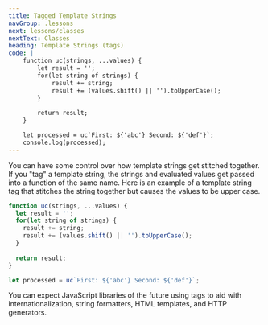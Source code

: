 ```yaml
---
title: Tagged Template Strings
navGroup: .lessons
next: lessons/classes
nextText: Classes
heading: Template Strings (tags)
code: |
    function uc(strings, ...values) {
        let result = '';
        for(let string of strings) {
            result += string;
            result += (values.shift() || '').toUpperCase();
        }
  
        return result;
    }

    let processed = uc`First: ${'abc'} Second: ${'def'}`;
    console.log(processed);
---
```


You can have some control over how template strings get stitched together.  If you "tag" a template string, the strings and evaluated values get passed into a function of the same name.  Here is an example of a template string tag that stitches the string together but causes the values to be upper case.

```javascript
function uc(strings, ...values) {
  let result = '';
  for(let string of strings) {
    result += string;
    result += (values.shift() || '').toUpperCase();
  }
  
  return result;
}

let processed = uc`First: ${'abc'} Second: ${'def'}`;
```

You can expect JavaScript libraries of the future using tags to aid with internationalization, string formatters, HTML templates, and HTTP generators.

